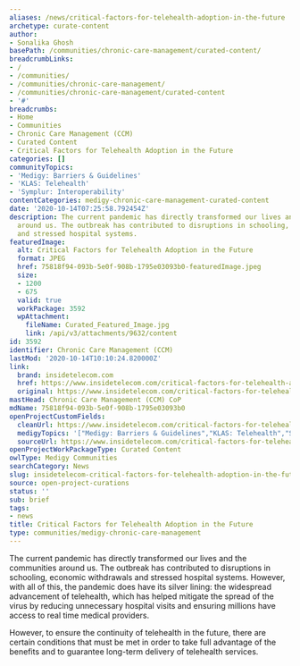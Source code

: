 ```yaml
---
aliases: /news/critical-factors-for-telehealth-adoption-in-the-future
archetype: curate-content
author:
- Sonalika Ghosh
basePath: /communities/chronic-care-management/curated-content/
breadcrumbLinks:
- /
- /communities/
- /communities/chronic-care-management/
- /communities/chronic-care-management/curated-content
- '#'
breadcrumbs:
- Home
- Communities
- Chronic Care Management (CCM)
- Curated Content
- Critical Factors for Telehealth Adoption in the Future
categories: []
communityTopics:
- 'Medigy: Barriers & Guidelines'
- 'KLAS: Telehealth'
- 'Symplur: Interoperability'
contentCategories: medigy-chronic-care-management-curated-content
date: '2020-10-14T07:25:58.792454Z'
description: The current pandemic has directly transformed our lives and the communities
  around us. The outbreak has contributed to disruptions in schooling, economic withdrawals
  and stressed hospital systems.
featuredImage:
  alt: Critical Factors for Telehealth Adoption in the Future
  format: JPEG
  href: 75818f94-093b-5e0f-908b-1795e03093b0-featuredImage.jpeg
  size:
  - 1200
  - 675
  valid: true
  workPackage: 3592
  wpAttachment:
    fileName: Curated_Featured_Image.jpg
    link: /api/v3/attachments/9632/content
id: 3592
identifier: Chronic Care Management (CCM)
lastMod: '2020-10-14T10:10:24.820000Z'
link:
  brand: insidetelecom.com
  href: https://www.insidetelecom.com/critical-factors-for-telehealth-adoption-in-the-future/
  original: https://www.insidetelecom.com/critical-factors-for-telehealth-adoption-in-the-future/
mastHead: Chronic Care Management (CCM) CoP
mdName: 75818f94-093b-5e0f-908b-1795e03093b0
openProjectCustomFields:
  cleanUrl: https://www.insidetelecom.com/critical-factors-for-telehealth-adoption-in-the-future/
  medigyTopics: '["Medigy: Barriers & Guidelines","KLAS: Telehealth","Symplur: Interoperability"]'
  sourceUrl: https://www.insidetelecom.com/critical-factors-for-telehealth-adoption-in-the-future/
openProjectWorkPackageType: Curated Content
owlType: Medigy Communities
searchCategory: News
slug: insidetelecom-critical-factors-for-telehealth-adoption-in-the-future
source: open-project-curations
status: ''
sub: brief
tags:
- news
title: Critical Factors for Telehealth Adoption in the Future
type: communities/medigy-chronic-care-management
---
```


<p>The current pandemic has directly transformed our lives and the communities around us. The outbreak has contributed to disruptions in schooling, economic withdrawals and stressed hospital systems. However, with all of this, the pandemic does have its silver lining: the widespread advancement of telehealth, which has helped mitigate the spread of the virus by reducing unnecessary hospital visits and ensuring millions have access to real time medical providers.</p><p>However, to ensure the continuity of telehealth in the future, there are certain conditions that must be met in order to take full advantage of the benefits and to guarantee long-term delivery of telehealth services.&nbsp;</p>